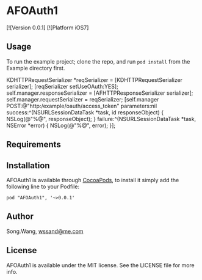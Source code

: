 # AFOAuth1

[![Version 0.0.1]
[![Platform iOS7]

## Usage

To run the example project; clone the repo, and run `pod install` from the Example directory first.

KDHTTPRequestSerializer *reqSerializer = [KDHTTPRequestSerializer serializer];
        [reqSerializer setUseOAuth:YES];
        self.manager.responseSerializer = [AFHTTPResponseSerializer serializer];
        self.manager.requestSerializer = reqSerializer;
        [self.manager POST:@"http:/example/oauth/access_token" parameters:nil success:^(NSURLSessionDataTask *task, id responseObject) {
            NSLog(@"%@", responseObject);
        } failure:^(NSURLSessionDataTask *task, NSError *error) {
            NSLog(@"%@", error);
        }];

## Requirements

## Installation

AFOAuth1 is available through [CocoaPods](http://cocoapods.org), to install
it simply add the following line to your Podfile:

    pod "AFOAuth1", '~>0.0.1'

## Author

Song.Wang, wssand@me.com

## License

AFOAuth1 is available under the MIT license. See the LICENSE file for more info.

